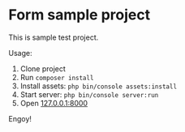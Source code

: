 Form sample project
===================

This is sample test project. 

Usage:
 1. Clone project
 2. Run ``composer install``
 3. Install assets: ``php bin/console assets:install``
 3. Start server: ``php bin/console server:run``
 3. Open [127.0.0.1:8000](http://127.0.0.1:8000/)
 
Engoy!
